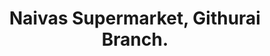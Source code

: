 ---
title: "Naivas Supermarket, Githurai Branch."
url: /nairobi/naivas-supermarket-githurai-branch/
shop: Supermarkt
---
